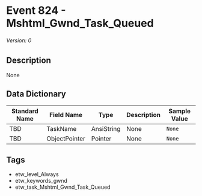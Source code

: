 # Event 824 - Mshtml_Gwnd_Task_Queued
###### Version: 0

## Description
None

## Data Dictionary
|Standard Name|Field Name|Type|Description|Sample Value|
|---|---|---|---|---|
|TBD|TaskName|AnsiString|None|`None`|
|TBD|ObjectPointer|Pointer|None|`None`|

## Tags
* etw_level_Always
* etw_keywords_gwnd
* etw_task_Mshtml_Gwnd_Task_Queued